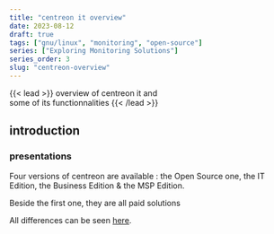 ```yaml
---
title: "centreon it overview"
date: 2023-08-12
draft: true
tags: ["gnu/linux", "monitoring", "open-source"]
series: ["Exploring Monitoring Solutions"]
series_order: 3
slug: "centreon-overview"
---
```


<!-- prologue -->

{{< lead >}}
overview of centreon it and  
some of its functionnalities
{{< /lead >}}

<!-- article -->

## introduction
### presentations

Four versions of centreon are available : the Open Source one, the IT Edition, the Business Edition & the MSP Edition.

Beside the first one, they are all paid solutions

All differences can be seen [here](https://www.centreon.com/centreon-editions/).